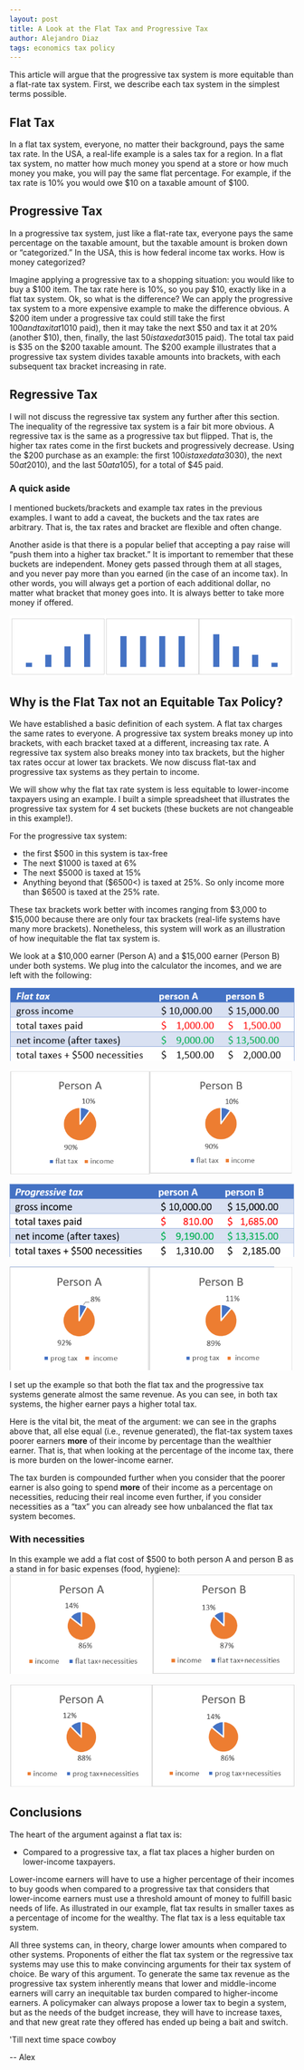 ```yaml
---
layout: post
title: A Look at the Flat Tax and Progressive Tax
author: Alejandro Diaz
tags: economics tax policy
---
```

This article will argue that the progressive tax system is more equitable than a flat-rate tax system. First, we describe each tax system in the simplest terms possible.

## Flat Tax
In a flat tax system, everyone, no matter their background, pays the same tax rate. In the USA, a real-life example is a sales tax for a region. In a flat tax system, no matter how much money you spend at a store or how much money you make, you will pay the same flat percentage. For example, if the tax rate is 10% you would owe $10 on a taxable amount of $100.

## Progressive Tax
In a progressive tax system, just like a flat-rate tax, everyone pays the same percentage on the taxable amount, but the taxable amount is broken down or “categorized.” In the USA, this is how federal income tax works.
How is money categorized? 

Imagine applying a progressive tax to a shopping situation: you would like to buy a $100 item. The tax rate here is 10%, so you pay $10, exactly like in a flat tax system. Ok, so what is the difference? We can apply the progressive tax system to a more expensive example to make the difference obvious. A $200 item under a progressive tax could still take the first $100 and tax it at 10% ($10 paid), then it may take the next $50 and tax it at 20% (another $10), then, finally, the last $50 is taxed at 30% ($15 paid). The total tax paid is $35 on the $200 taxable amount. The $200 example illustrates that a progressive tax system divides taxable amounts into brackets, with each subsequent tax bracket increasing in rate.

## Regressive Tax
I will not discuss the regressive tax system any further after this section. The inequality of the regressive tax system is a fair bit more obvious. A regressive tax is the same as a progressive tax but flipped. That is, the higher tax rates come in the first buckets and progressively decrease. Using the $200 purchase as an example: the first $100 is taxed at a 30% rate ($30), the next $50 at 20% ($10), and the last $50 at a 10% tax rate ($5), for a total of $45 paid.

### **A quick aside**
I mentioned buckets/brackets and example tax rates in the previous examples. I want to add a caveat, the buckets and the tax rates are arbitrary. That is, the tax rates and bracket are flexible and often change. 

Another aside is that there is a popular belief that accepting a pay raise will “push them into a higher tax bracket.” It is important to remember that these buckets are independent. Money gets passed through them at all stages, and you never pay more than you earned (in the case of an income tax). In other words, you will always get a portion of each additional dollar, no matter what bracket that money goes into. It is always better to take more money if offered.

![charts of how each system lays out its taxes](https://github.com/calmcoconut/diasDiaz/blob/master/assets/images/look-at-the-flat-tax-and-progressive-tax/progressive-flat-regressive-chart.png?raw=true)

## Why is the Flat Tax not an Equitable Tax Policy?
We have established a basic definition of each system. A flat tax charges the same rates to everyone. A progressive tax system breaks money up into brackets, with each bracket taxed at a different, increasing tax rate. A regressive tax system also breaks money into tax brackets, but the higher tax rates occur at lower tax brackets. We now discuss flat-tax and progressive tax systems as they pertain to income. 

We will show why the flat tax rate system is less equitable to lower-income taxpayers using an example. I built a simple spreadsheet that illustrates the progressive tax system for 4 set buckets (these buckets are not changeable in this example!). 

For the progressive tax system: 
* the first $500 in this system is tax-free
*	The next $1000 is taxed at 6%
*	The next $5000 is taxed at 15% 
*	Anything beyond that ($6500<) is taxed at 25%. So only income more than $6500 is taxed at the 25% rate. 

These tax brackets work better with incomes ranging from $3,000 to $15,000 because there are only four tax brackets (real-life systems have many more brackets). Nonetheless, this system will work as an illustration of how inequitable the flat tax system is.

We look at a $10,000 earner (Person A) and a $15,000 earner (Person B) under both systems. We plug into the calculator the incomes, and we are left with the following:

![Table with breakdown of taxes in a flat tax example](https://github.com/calmcoconut/diasDiaz/blob/master/assets/images/look-at-the-flat-tax-and-progressive-tax/flat-tax-example-chart.png?raw=true)

<!--![Pie chart of the flat tax example](https://github.com/calmcoconut/diasDiaz/blob/master/assets/images/look-at-the-flat-tax-and-progressive-tax/flat-tax-example-pie.png?raw=true) -->

<img src="https://github.com/calmcoconut/diasDiaz/blob/master/assets/images/look-at-the-flat-tax-and-progressive-tax/flat-tax-example-pie.png?raw=true" width="500" alt="Pie chart of the flat tax example"/>


![Table with breakdown of taxes in a progressive tax example](https://github.com/calmcoconut/diasDiaz/blob/master/assets/images/look-at-the-flat-tax-and-progressive-tax/progressive-tax-example-chart.png?raw=true)

<!--![Pie chart of the progressive tax example](https://github.com/calmcoconut/diasDiaz/blob/master/assets/images/look-at-the-flat-tax-and-progressive-tax/progressive-tax-example-pie.png?raw=true) -->

<img src= "https://github.com/calmcoconut/diasDiaz/blob/master/assets/images/look-at-the-flat-tax-and-progressive-tax/progressive-tax-example-pie.png?raw=true" width="500" alt="Pie chart of the progressive tax example"/>

I set up the example so that both the flat tax and the progressive tax systems generate almost the same revenue. As you can see, in both tax systems, the higher earner pays a higher total tax.

Here is the vital bit, the meat of the argument: we can see in the graphs above that, all else equal (i.e., revenue generated), the flat-tax system taxes poorer earners **more** of their income by percentage than the wealthier earner. That is, that when looking at the percentage of the income tax, there is more burden on the lower-income earner.

The tax burden is compounded further when you consider that the poorer earner is also going to spend **more** of their income as a percentage on necessities, reducing their real income even further, if you consider necessities as a “tax” you can already see how unbalanced the flat tax system becomes.


### **With necessities**
In this example we add a flat cost of $500 to both person A and person B as a stand in for basic expenses (food, hygiene):
![Pie chart of the flat tax example with necessities added](https://github.com/calmcoconut/diasDiaz/blob/master/assets/images/look-at-the-flat-tax-and-progressive-tax/flat-tax-example-pie-necessities.png?raw=true)

![Pie chart of the progressive tax example with necessities added](https://github.com/calmcoconut/diasDiaz/blob/master/assets/images/look-at-the-flat-tax-and-progressive-tax/progressive-tax-example-pie-necessities.png?raw=true)


## Conclusions
The heart of the argument against a flat tax is: 

*	Compared to a progressive tax, a flat tax places a higher burden on lower-income taxpayers. 

Lower-income earners will have to use a higher percentage of their incomes to buy goods when compared to a progressive tax that considers that lower-income earners must use a threshold amount of money to fulfill basic needs of life. As illustrated in our example, flat tax results in smaller taxes as a percentage of income for the wealthy. The flat tax is a less equitable tax system.

All three systems can, in theory, charge lower amounts when compared to other systems. Proponents of either the flat tax system or the regressive tax systems may use this to make convincing arguments for their tax system of choice. Be wary of this argument. To generate the same tax revenue as the progressive tax system inherently means that lower and middle-income earners will carry an inequitable tax burden compared to higher-income earners. A policymaker can always propose a lower tax to begin a system, but as the needs of the budget increase, they will have to increase taxes, and that new great rate they offered has ended up being a bait and switch.


'Till next time space cowboy

-- Alex